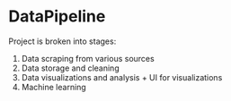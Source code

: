 # DataPipeline

Project is broken into stages:

1. Data scraping from various sources
2. Data storage and cleaning
3. Data visualizations and analysis + UI for visualizations
4. Machine learning
